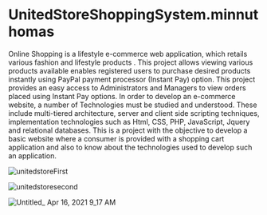 # UnitedStoreShoppingSystem.minnuthomas
Online Shopping is a lifestyle e-commerce web application, which retails various fashion and lifestyle products .
This project allows viewing various products available enables registered users to purchase desired products instantly using PayPal payment processor (Instant Pay) option.
This project provides an easy access to Administrators and Managers to view orders placed using Instant Pay options.
In order to develop an e-commerce website, a number of Technologies must be studied and understood.
These include multi-tiered architecture, server and client side scripting techniques, implementation technologies such as Html, CSS, PHP, JavaScript, Jquery and relational databases.
This is a project with the objective to develop a basic website where a consumer is provided with a shopping cart application and also to know about the technologies used to develop such an application.



![unitedstoreFirst](https://user-images.githubusercontent.com/69053809/114969553-98991280-9e46-11eb-992c-eaabe0ba6a90.gif)

![unitedstoresecond](https://user-images.githubusercontent.com/69053809/114969948-6c31c600-9e47-11eb-8730-5f7a746f8d5d.gif)


![Untitled_ Apr 16, 2021 9_17 AM](https://user-images.githubusercontent.com/69053809/115030324-f8b6a580-9e94-11eb-8738-beefc51b27bb.gif)



